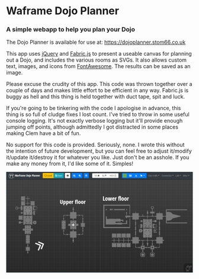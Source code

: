 # Waframe Dojo Planner 
### A simple webapp to help you plan your Dojo

The Dojo Planner is available for use at: https://dojoplanner.stom66.co.uk

This app uses [jQuery](https://jquery.com/) and [Fabric.js](https://fabricjs.com/) to present a useable canvas for planning out a Dojo, and includes the various rooms as SVGs. It also allows custom text, images, and icons from [FontAwesome](https://fontawesome.com/). The results can be saved as an image.

Please excuse the crudity of this app. This code was thrown together over a couple of days and makes little effort to be efficient in any way. Fabric.js is buggy as hell and this thing is held  together with duct tape, spit and luck. 

If you're going to be tinkering with the code I apologise in advance, this thing is so full of cludge fixes I lost count. I've tried to throw in some useful console logging. It's not exactly verbose logging but it'll provide enough jumping off points, although admittedly I got distracted in some places making Clem have a bit of fun. 

No support for this code is provided. Seriously, none. I wrote this without the intention of future development, but you can feel free to adjust it/modify it/update it/destroy it for whatever you like. Just don't be an asshole. If you make any money from it, I'd like some of it. Simples!

![](img/extra/example_dojo.png)